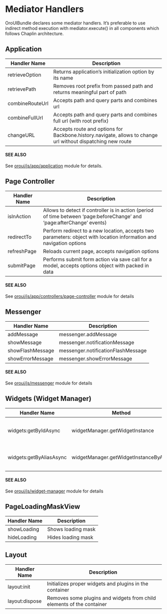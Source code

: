 <a id="bundle-docs-platform-ui-bundle-mediator-handlers"></a>

# Mediator Handlers

OroUIBundle declares some mediator handlers. It’s preferable to use indirect method execution with mediator.execute() in all components which follows Chaplin architecture.

## Application

| Handler Name    | Description                                                                                                 |
|-----------------|-------------------------------------------------------------------------------------------------------------|
| retrieveOption  | Returns application’s initialization option by its name                                                     |
| retrievePath    | Removes root prefix from passed path and returns meaningful part of path                                    |
| combineRouteUrl | Accepts path and query parts and combines url                                                               |
| combineFullUrl  | Accepts path and query parts and combines full url (with root prefix)                                       |
| changeURL       | Accepts route and options for Backbone.history.navigate, allows to change url without dispatching new route |

#### SEE ALSO
See <a href="https://github.com/oroinc/platform/blob/5.1/src/Oro/Bundle/UIBundle/Resources/public/js/app/application.js" target="_blank">oroui/js/app/application</a> module for details.

## Page Controller

| Handler Name   | Description                                                                                                            |
|----------------|------------------------------------------------------------------------------------------------------------------------|
| isInAction     | Allows to detect if controller is in action (period of time between ‘page:beforeChange’ and ‘page:afterChange’ events) |
| redirectTo     | Perform redirect to a new location, accepts two parameters: object with location information and navigation options    |
| refreshPage    | Reloads current page, accepts navigation options                                                                       |
| submitPage     | Performs submit form action via save call for a model, accepts options object with packed in data                      |

#### SEE ALSO
See <a href="https://github.com/oroinc/platform/blob/5.1/src/Oro/Bundle/UIBundle/Resources/public/js/app/controllers/page-controller.js" target="_blank">oroui/js/app/controllers/page-controller</a> module for details

## Messenger

| Handler Name     | Description                        |
|------------------|------------------------------------|
| addMessage       | messenger.addMessage               |
| showMessage      | messenger.notificationMessage      |
| showFlashMessage | messenger.notificationFlashMessage |
| showErrorMessage | messenger.showErrorMessage         |

#### SEE ALSO
See <a href="https://github.com/oroinc/platform/blob/5.1/src/Oro/Bundle/UIBundle/Resources/public/js/messenger.js" target="_blank">oroui/js/messenger</a> module for details

## Widgets (Widget Manager)

| Handler Name            | Method                                 | Description                                         |
|-------------------------|----------------------------------------|-----------------------------------------------------|
| widgets:getByIdAsync    | widgetManager.getWidgetInstance        | Asynchronously fetches widget instance by widget id |
| widgets:getByAliasAsync | widgetManager.getWidgetInstanceByAlias | Asynchronously fetches widget instance its alias    |

#### SEE ALSO
See <a href="https://github.com/oroinc/platform/blob/5.1/src/Oro/Bundle/UIBundle/Resources/public/js/widget/widget-manager.js" target="_blank">oroui/js/widget-manager</a> module for details

## PageLoadingMaskView

| Handler Name   | Description        |
|----------------|--------------------|
| showLoading    | Shows loading mask |
| hideLoading    | Hides loading mask |

## Layout

| Handler Name   | Description                                                           |
|----------------|-----------------------------------------------------------------------|
| layout:init    | Initializes proper widgets and plugins in the container               |
| layout:dispose | Removes some plugins and widgets from child elements of the container |
<!-- Frontend -->
